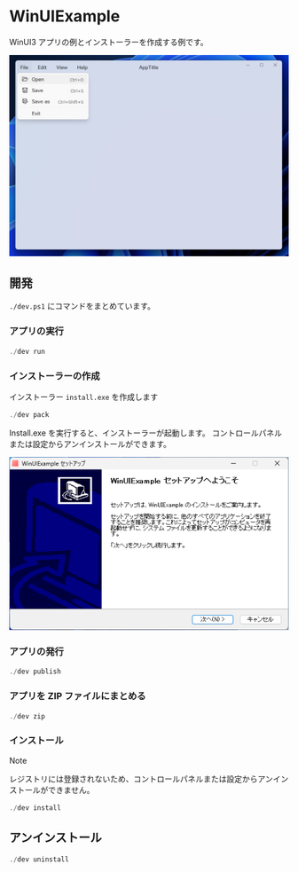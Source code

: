 # WinUIExample
WinUI3 アプリの例とインストーラーを作成する例です。

![WinUI3 Screenshot](docs/screenshot01.png)

## 開発
`./dev.ps1` にコマンドをまとめています。

### アプリの実行
```ps1
./dev run
```

### インストーラーの作成
インストーラー `install.exe` を作成します

```ps1
./dev pack
```

Install.exe を実行すると、インストーラーが起動します。
コントロールパネルまたは設定からアンインストールができます。

![](docs/screenshot02.png)

### アプリの発行
```ps1
./dev publish
```

### アプリを ZIP ファイルにまとめる
```ps1
./dev zip
```

### インストール

> [!NOTE]
> レジストリには登録されないため、コントロールパネルまたは設定からアンインストールができません。

```ps1
./dev install
```

## アンインストール

```ps1
./dev uninstall
```